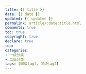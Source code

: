 ```yaml
---
title: {{ title }}
date: {{ date }}
updated: {{ updated }}
permalink: article/:date:title.html
comments: true
toc: true
copyright: true
declare: true
top:
categories:
- 一级分类
- 二级分类
tags: [同级tag1, 同级tag2]
---
```

<!--more-->

